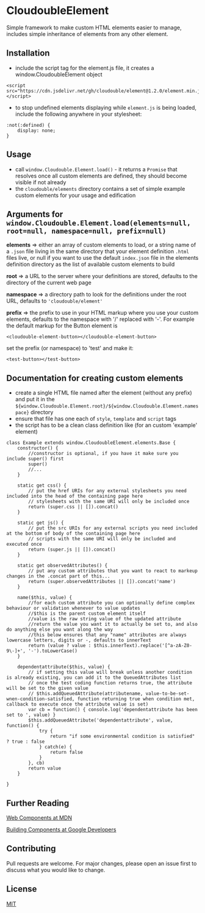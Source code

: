 # CloudoubleElement
Simple framework to make custom HTML elements easier to manage, includes simple inheritance of elements from any other element.

## Installation
* include the script tag for the element.js file, it creates a window.CloudoubleElement object
```
<script src="https://cdn.jsdelivr.net/gh/cloudouble/element@1.2.0/element.min.js"></script>
```
* to stop undefined elements displaying while ```element.js``` is being loaded, include the following anywhere in your stylesheet: 

```
:not(:defined) {
    display: none;
}
```

## Usage
* call ```window.Cloudouble.Element.load()``` - it returns a ```Promise``` that resolves once all custom elements are defined, they should become visible if not already
* the ```cloudouble/elements``` directory contains a set of simple example custom elements for your usage and edification

## Arguments for ```window.Cloudouble.Element.load(elements=null, root=null, namespace=null, prefix=null)```

**elements** => either an array of custom elements to load, or a string name of a ```.json``` file living in the same directory that your element definition ```.html``` files live, or null if you want to use the default ```index.json``` file in the elements definition directory as the list of available custom elements to build

**root** => a URL to the server where your definitions are stored, defaults to the directory of the current web page

**namespace** => a directory path to look for the definitions under the root URL, defaults to ```'cloudouble/element'```

**prefix** => the prefix to use in your HTML markup where you use your custom elements, defaults to the namespace with '/' replaced with '-'.  For example the default markup for the Button element is 

```
<cloudouble-element-button></cloudouble-element-button>
```

set the prefix (or namespace) to  'test' and make it:

```
<test-button></test-button>
```

 
 ## Documentation for creating custom elements

* create a single HTML file named after the element (without any prefix) and put it in the ```${window.Cloudouble.Element.root}/${window.Cloudouble.Element.namespace}``` directory
* ensure that file has one each of ```style```, ```template``` and ```script``` tags
* the script has to be a clean class definition like (for an custom 'example' element)

```
class Example extends window.CloudoubleElement.elements.Base {
    constructor() {
        //constructor is optional, if you have it make sure you include super() first
        super()
        //...
    }
    
    static get css() {
        // put the href URIs for any external stylesheets you need included into the head of the containing page here
        // stylesheets with the same URI will only be included once
        return (super.css || []).concat()
    }
    
    static get js() {
        // put the src URIs for any external scripts you need included at the bottom of body of the containing page here
        // scripts with the same URI will only be included and executed once
        return (super.js || []).concat()
    }
    
    static get observedAttributes() {
        // put any custom attributes that you want to react to markeup changes in the .concat part of this...
        return (super.observedAttributes || []).concat('name')
    }
    
    name($this, value) {
        //for each custom attribute you can optionally define complex behaviour or validation whenever to value updates
        //$this is the parent custom element itself
        //value is the raw string value of the updated attribute
        //return the value you want it to actually be set to, and also do anything else you want along the way
        //this below ensures that any "name" attributes are always lowercase letters, digits or -, defaults to innerText
        return (value ? value : $this.innerText).replace('[^a-zA-Z0-9\-]+', '-').toLowerCase()
    }
    
    dependentattribute($this, value) {
        // if setting this value will break unless another condition is already existing, you can add it to the QueuedAttributes list
        // once the test coding function returns true, the attribute will be set to the given value
        // $this.addQueuedAttribute(attributename, value-to-be-set-wnen-condition-satisfied, function returning true when condition met, callback to execute once the attribute value is set)
        var cb = function() { console.log('dependentattribute has been set to ', value) }
        $this.addQueuedAttribute('dependentattribute', value, function() { 
            try {
                return "if some environmental condition is satisfied" ? true : false
            } catch(e) {
                return false
            }
        }, cb)
        return value
    }

}
```

## Further Reading 

[Web Components at MDN](https://developer.mozilla.org/en-US/docs/Web/Web_Components)

[Building Components at Google Developers](https://developers.google.com/web/fundamentals/web-components)


## Contributing
Pull requests are welcome. For major changes, please open an issue first to discuss what you would like to change.

## License
[MIT](https://choosealicense.com/licenses/mit/)
